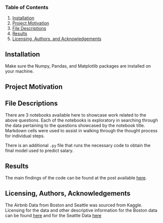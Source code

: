 
### Table of Contents

1. [Installation](#installation)
2. [Project Motivation](#motivation)
3. [File Descriptions](#files)
4. [Results](#results)
5. [Licensing, Authors, and Acknowledgements](#licensing)

## Installation <a name="installation"></a>

Make sure the Numpy, Pandas, and Matplotlib packages are installed on your machine.

## Project Motivation<a name="motivation"></a>


## File Descriptions <a name="files"></a>

There are 3 notebooks available here to showcase work related to the above questions.  Each of the notebooks is exploratory in searching through the data pertaining to the questions showcased by the notebook title.  Markdown cells were used to assist in walking through the thought process for individual steps.  

There is an additional `.py` file that runs the necessary code to obtain the final model used to predict salary.

## Results<a name="results"></a>

The main findings of the code can be found at the post available [here](https://medium.com/@noahboonin/to-book-or-not-to-book-74146b003c65).

## Licensing, Authors, Acknowledgements<a name="licensing"></a>

The Airbnb Data from Boston and Seattle was sourced from Kaggle. Licensing for the data and other descriptive information for the Boston data can be found [here](https://www.kaggle.com/stackoverflow/so-survey-2017/data) and for the Seattle Data [here](https://www.kaggle.com/stackoverflow/so-survey-2017/data)
